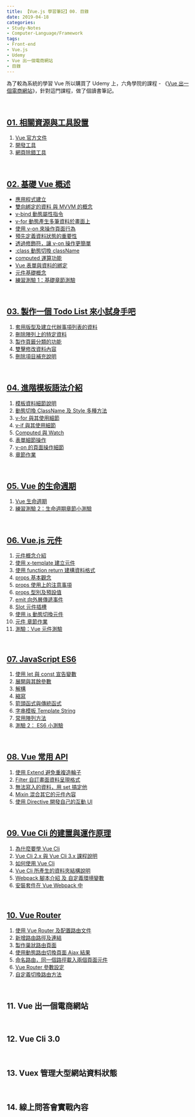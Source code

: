 ```yaml
---
title: 【Vue.js 學習筆記】00. 目錄
date: 2019-04-18
categories:
- Study-Notes
- Computer-Language/Framework
tags:
- Front-end
- Vue.js
- Udemy 
- Vue 出一個電商網站
- 目錄
--- 
```


為了較為系統的學習 Vue 所以購買了 Udemy 上，六角學院的課程 - 《[Vue 出一個電商網站](https://www.udemy.com/vue-hexschool/)》，針對這門課程，做了個讀書筆記。

<!--more-->
<br>

## [01. 相關資源與工具設置](/study-notes/computer-language/framework/2019/04/18/Vue-Study-Notes-Unit01)
1. [Vue 官方文件](/study-notes/computer-language/framework/2019/04/18/Vue-Study-Notes-Unit01#Vue-官方文件)
2. [開發工具](/study-notes/computer-language/framework/2019/04/18/Vue-Study-Notes-Unit01#開發工具)
3. [網頁除錯工具](/study-notes/computer-language/framework/2019/04/18/Vue-Study-Notes-Unit01#網頁除錯工具)

<br>

## [02. 基礎 Vue 概述](/study-notes/computer-language/framework/2019/04/19/Vue-Study-Notes-Unit02)
- [應用程式建立](/study-notes/computer-language/framework/2019/04/19/Vue-Study-Notes-Unit02#應用程式建立)
- [雙向綁定的資料 與 MVVM 的概念](/study-notes/computer-language/framework/2019/04/19/Vue-Study-Notes-Unit02#雙向綁定的資料-與-mvvm-的概念)
- [v-bind 動態屬性指令](/study-notes/computer-language/framework/2019/04/19/Vue-Study-Notes-Unit02#v-bind-動態屬性指令)
- [v-for 動態產生多筆資料於畫面上](/study-notes/computer-language/framework/2019/04/19/Vue-Study-Notes-Unit02#v-for-動態產生多筆資料於畫面上)
- [使用 v-on 來操作頁面行為](/study-notes/computer-language/framework/2019/04/19/Vue-Study-Notes-Unit02#使用-v-on-來操作頁面行為)
- [預先定義資料狀態的重要性](/study-notes/computer-language/framework/2019/04/19/Vue-Study-Notes-Unit02#預先定義資料狀態的重要性)
- [透過修飾符，讓 v-on 操作更簡單](/study-notes/computer-language/framework/2019/04/19/Vue-Study-Notes-Unit02#透過修飾符讓-v-on-操作更簡單)
- [:class 動態切換 className](/study-notes/computer-language/framework/2019/04/19/Vue-Study-Notes-Unit02#class-動態切換-classname)
- [computed 運算功能](/study-notes/computer-language/framework/2019/04/19/Vue-Study-Notes-Unit02#computed-運算功能)
- [Vue 表單與資料的綁定](/study-notes/computer-language/framework/2019/04/19/Vue-Study-Notes-Unit02#vue-表單與資料的綁定) 
- [元件基礎概念](/study-notes/computer-language/framework/2019/04/19/Vue-Study-Notes-Unit02#元件基礎概念)
- [練習測驗 1：基礎章節測驗](/study-notes/computer-language/framework/2019/04/19/Vue-Study-Notes-Unit02#練習測驗-1基礎章節測驗)

<br>

## [03. 製作一個 Todo List 來小試身手吧](/study-notes/computer-language/framework/2019/04/22/Vue-Study-Notes-Unit03)
1. [套用版型及建立代辦事項列表的資料](/study-notes/computer-language/framework/2019/04/22/Vue-Study-Notes-Unit03#套用版型及建立代辦事項列表的資料)
2. [刪除陣列上的特定資料](/study-notes/computer-language/framework/2019/04/22/Vue-Study-Notes-Unit03#刪除陣列上的特定資料)
3. [製作頁籤分類的功能](/study-notes/computer-language/framework/2019/04/22/Vue-Study-Notes-Unit03#製作頁籤分類的功能)
4. [雙擊修改資料內容](/study-notes/computer-language/framework/2019/04/22/Vue-Study-Notes-Unit03#雙擊修改資料內容)
5. [刪除項目補充說明](/study-notes/computer-language/framework/2019/04/22/Vue-Study-Notes-Unit03#刪除項目補充說明)

<br>

## [04. 進階模板語法介紹](/study-notes/computer-language/framework/2019/04/24/Vue-Study-Notes-Unit04/)
1. [模板資料細節說明](/study-notes/computer-language/framework/2019/04/24/Vue-Study-Notes-Unit04/#模板資料細節說明)
2. [動態切換 ClassName 及 Style 多種方法](/study-notes/computer-language/framework/2019/04/24/Vue-Study-Notes-Unit04/#動態切換-classname-及-style-多種方法)
3. [v-for 與其使用細節](/study-notes/computer-language/framework/2019/04/24/Vue-Study-Notes-Unit04/#v-for-與其使用細節)
4. [v-if 與其使用細節](/study-notes/computer-language/framework/2019/04/24/Vue-Study-Notes-Unit04/#v-if-與其使用細節)
5. [Computed 與 Watch](/study-notes/computer-language/framework/2019/04/24/Vue-Study-Notes-Unit04/#computed-與-watch)
6. [表單細節操作](/study-notes/computer-language/framework/2019/04/24/Vue-Study-Notes-Unit04/#表單細節操作)
7. [v-on 的頁面操作細節](/study-notes/computer-language/framework/2019/04/24/Vue-Study-Notes-Unit04/#v-on-的頁面操作細節)
9. [章節作業](/study-notes/computer-language/framework/2019/04/24/Vue-Study-Notes-Unit04/#章節作業)

<br>

## [05. Vue 的生命週期](/study-notes/computer-language/framework/2019/04/24/Vue-Study-Notes-Unit05/)
1. [Vue 生命週期](/study-notes/computer-language/framework/2019/04/24/Vue-Study-Notes-Unit05/#Vue-生命週期)
2. [練習測驗 2：生命週期章節小測驗](/study-notes/computer-language/framework/2019/04/24/Vue-Study-Notes-Unit05/#練習測驗-2生命週期章節小測驗) 

<br>

## [06. Vue.js 元件](/study-notes/computer-language/framework/2019/05/07/Vue-Study-Notes-Unit06/)
1.  [元件概念介紹](/study-notes/computer-language/framework/2019/05/07/Vue-Study-Notes-Unit06/#元件概念介紹) 
2.  [使用 x-template 建立元件](/study-notes/computer-language/framework/2019/05/07/Vue-Study-Notes-Unit06/#使用-x-template-建立元件) 
3.  [使用 function return 建構資料格式](/study-notes/computer-language/framework/2019/05/07/Vue-Study-Notes-Unit06/#使用-function-return-建構資料格式) 
4.  [props 基本觀念](/study-notes/computer-language/framework/2019/05/07/Vue-Study-Notes-Unit06/#props-基本觀念) 
5.  [props 使用上的注意事項](/study-notes/computer-language/framework/2019/05/07/Vue-Study-Notes-Unit06/#props-使用上的注意事項) 
6.  [props 型別及預設值](/study-notes/computer-language/framework/2019/05/07/Vue-Study-Notes-Unit06/#props-型別及預設值) 
7.  [emit 向外層傳遞事件](/study-notes/computer-language/framework/2019/05/07/Vue-Study-Notes-Unit06/#emit-向外層傳遞事件) 
8.  [Slot 元件插槽](/study-notes/computer-language/framework/2019/05/07/Vue-Study-Notes-Unit06/#Slot-元件插槽) 
9.  [使用 is 動態切換元件](/study-notes/computer-language/framework/2019/05/07/Vue-Study-Notes-Unit06/#使用-is-動態切換元件) 
10.  [元件 章節作業](/study-notes/computer-language/framework/2019/05/07/Vue-Study-Notes-Unit06/#元件-章節作業) 
11. [測驗：Vue 元件測驗](/study-notes/computer-language/framework/2019/05/07/Vue-Study-Notes-Unit06/#測驗vue-元件測驗) 

<br>

## [07. JavaScript ES6](/study-notes/computer-language/framework/2019/05/08/Vue-Study-Notes-Unit07/)
1. [使用 let 與 const 宣告變數](/study-notes/computer-language/framework/2019/05/08/Vue-Study-Notes-Unit07/#使用-let-與-const-宣告變數) 
2. [展開與其餘參數](/study-notes/computer-language/framework/2019/05/08/Vue-Study-Notes-Unit07/#展開與其餘參數)
3. [解構](/study-notes/computer-language/framework/2019/05/08/Vue-Study-Notes-Unit07/#解構) 
4. [縮寫](/study-notes/computer-language/framework/2019/05/08/Vue-Study-Notes-Unit07/#縮寫) 
5. [箭頭函式與傳統函式](/study-notes/computer-language/framework/2019/05/08/Vue-Study-Notes-Unit07/#箭頭函式與傳統函式)
6. [字串模板 Template String](/study-notes/computer-language/framework/2019/05/08/Vue-Study-Notes-Unit07/#字串模板-template-string) 
7. [常用陣列方法](/study-notes/computer-language/framework/2019/05/08/Vue-Study-Notes-Unit07/#常用陣列方法)
8. [測驗 2： ES6 小測驗](/study-notes/computer-language/framework/2019/05/08/Vue-Study-Notes-Unit07/#測驗-2es6-小測驗) 

<br>

## [08. Vue 常用 API](/study-notes/computer-language/framework/2019/05/10/Vue-Study-Notes-Unit08/)
1. [使用 Extend 避免重複造輪子](/study-notes/computer-language/framework/2019/05/10/Vue-Study-Notes-Unit08/#使用-extend-避免重複造輪子)
2. [Filter 自訂畫面資料呈現格式](/study-notes/computer-language/framework/2019/05/10/Vue-Study-Notes-Unit08/#filter-自訂畫面資料呈現格式) 
3. [無法寫入的資料，用 set 搞定他](/study-notes/computer-language/framework/2019/05/10/Vue-Study-Notes-Unit08/#無法寫入的資料用-set-搞定它) 
4. [Mixin 混合其它的元件內容](/study-notes/computer-language/framework/2019/05/10/Vue-Study-Notes-Unit08/#mixin-混合其它的元件內容) 
5. [使用 Directive 開發自己的互動 UI](/study-notes/computer-language/framework/2019/05/10/Vue-Study-Notes-Unit08/#使用-directive-開發自己的互動-ui)

<br>

## [09. Vue Cli 的建置與運作原理](/study-notes/computer-language/framework/2019/05/10/Vue-Study-Notes-Unit09/)
1.  [為什麼要學 Vue Cli](/study-notes/computer-language/framework/2019/05/10/Vue-Study-Notes-Unit09/#為什麼要學-vue-cli) 
2.  [Vue Cli 2.x 與 Vue Cli 3.x 課程說明](/study-notes/computer-language/framework/2019/05/10/Vue-Study-Notes-Unit09/#vue-cli-2x-與-vue-cli-3x-課程說明) 
3.  [如何使用 Vue Cli](/study-notes/computer-language/framework/2019/05/10/Vue-Study-Notes-Unit09/#如何使用-vue-cli) 
4.  [Vue Cli 所產生的資料夾結構說明](/study-notes/computer-language/framework/2019/05/10/Vue-Study-Notes-Unit09/#vue-cli-所產生的資料夾結構說明)  
5.  [Webpack 腳本介紹 及 自定義環境變數](/study-notes/computer-language/framework/2019/05/10/Vue-Study-Notes-Unit09/#webpack-腳本介紹-及-自定義環境變數) 
6.  [安裝套件在 Vue Webpack 中](/study-notes/computer-language/framework/2019/05/10/Vue-Study-Notes-Unit09/#安裝套件在-vue-webpack-中) 

<br>

## [10. Vue Router](/study-notes/computer-language/framework/2019/05/15/Vue-Study-Notes-Unit10/)
1. [使用 Vue Router 及配置路由文件](/study-notes/computer-language/framework/2019/05/15/Vue-Study-Notes-Unit10/#使用-vue-router-及配置路由文件)
2. [新增路由路徑及連結](/study-notes/computer-language/framework/2019/05/15/Vue-Study-Notes-Unit10/#新增路由路徑及連結)
3. [製作巢狀路由頁面](/study-notes/computer-language/framework/2019/05/15/Vue-Study-Notes-Unit10/#製作巢狀路由頁面)
4. [使用動態路由切換頁面 Ajax 結果](/study-notes/computer-language/framework/2019/05/15/Vue-Study-Notes-Unit10/#使用動態路由切換頁面-ajax-結果)
5. [命名路由，同一個路徑載入兩個頁面元件](/study-notes/computer-language/framework/2019/05/15/Vue-Study-Notes-Unit10/#命名路由同一個路徑載入兩個頁面元件)
6. [Vue Router 參數設定](/study-notes/computer-language/framework/2019/05/15/Vue-Study-Notes-Unit10/#vue-router-參數設定)
7. [自定義切換路由方法](/study-notes/computer-language/framework/2019/05/15/Vue-Study-Notes-Unit10/#自定義切換路由方法)


<br>

## 11. Vue 出一個電商網站

<br>

## 12. Vue Cli 3.0

<br>

## 13. Vuex 管理大型網站資料狀態

<br>

## 14. 線上問答會實戰內容